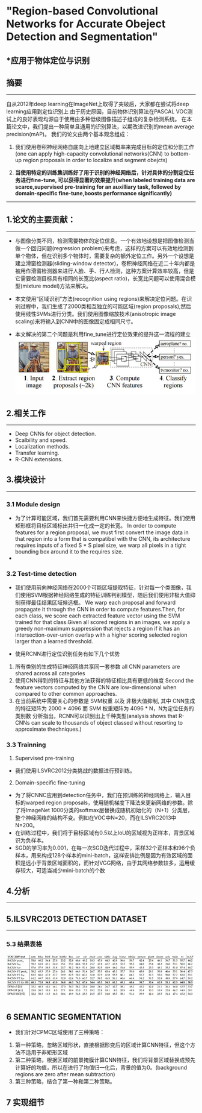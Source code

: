 # "Region-based Convolutional Networks for Accurate Obeject Detection and Segmentation"

## *应用于物体定位与识别

## 摘要
---
自从2012年deep learning在ImageNet上取得了突破后，大家都在尝试将deep learning应用到定位识别上
由于历史原因，目前物体识别算法在PASCAL VOC测试上的良好表现均源自于使用由多种低级图像描述子组成的复杂检测系统。
在本篇论文中，我们提出一种简单且通用的识别算法，以期改进识别的mean average precision(mAP)。
我们的论文由两个基本观念组成：

1. 我们使用卷积神经网络自底向上地建立区域概率来完成目标的定位和分割工作
(one can apply high-capacity convolutional networks(CNN) to bottom-up region proposals in order to localize and segment obejcts)

2. **当使用特定的训练集训练好了用于识别的神经网络后，针对具体的分割定位任务进行fine-tune, 可以获得显著的效果提升(when labeled training data are scarce,supervised pre-training for an auxilliary task, followed by domain-specific fine-tune,boosts performance significantly)**
---

## 1.论文的主要贡献：
---
- 与图像分类不同，检测需要物体的定位信息。一个有效地设想是把图像检测当做一个回归问题(regression problem)来考虑，这样的方案可以有效地检测到单个物体，但在识别多个物体时，需要复杂的额外定位工作。另外一个设想是建立滑窗检测器(sliding-window detector)，卷积神经网络在近二十年内都是被用作滑窗检测器来进行人脸、手、行人检测，这种方案计算效率较高，但是它需要检测目标具有相同的长宽比(aspect ratio)，长宽比问题可以使用混合模型(mixture model)方法来解决。

- 本文使用“区域识别”方法(recognition using regions)来解决定位问题。在识别过程中，我们生成了2000类相互独立的可能区域(region proposals),然后使用线性SVMs进行分类。我们使用图像缩放技术(anisotropic image scaling)来将输入到CNN中的图像固定成相同尺寸。

- 本文解决的第二个问题是利用fine_tune进行定位效果的提升这一流程的建立
![rcnn_algorithm](../images/rcnn.jpg)

## 2.相关工作
---
- Deep CNNs for object detection.
- Scalbility and speed.
- Localization methods.
- Transfer learning.
- R-CNN extensions.

## 3.模块设计

---
### 3.1 Module design

- 为了计算可能区域，我们首先需要利用CNN来快捷方便地生成特征。我们使用矩形框将目标区域标出并归一化成一定的长宽。
In order to compute features for a region proposal, we must first convert the image data in that region into a form that is compatibel with the CNN,
its architecture requires inputs of a fixed S * S pixel size, we warp all pixels in a tight bounding box around it to the requires size.
- 


### 3.2 Test-time detection

- 我们使用前向神经网络在2000个可能区域提取特征，针对每一个类图像，我们使用SVM根据神经网络生成的特征训练判别模型，随后我们使用非极大值抑制获得最佳结果区域候选框。
We warp each proposal and forward propagate it through the CNN in order to compute features.Then, for each class, we score each extracted feature vector using the SVM trained for that class.Given all scored regions in an images, we apply a greedy non-maximum suppression that rejects a region if it has an intersection-over-union overlap with a higher scoring selected region larger than a learned threshold.

- 使用RCNN进行定位识别任务有如下几个优势 

1. 所有类别的生成特征神经网络共享同一套参数 all CNN parameters are shared across all categories
2. 使用CNN得到的特征与其他方法获得的特征相比具有更低的维度 Second the feature vectors computed by the CNN are low-dimensional when compared to other common approaches.
3. 在当前系统中需要关心的参数是 SVM权重 以及 非极大值抑制, 其中 CNN生成的特征矩阵为 2000 * 4096 而 SVM 权重矩阵为 4096 * N，N为定位任务的类别数
  分析指出，RCNN可以识别出上千种类型(analysis shows that R-CNNs can scale to thousands of object classed without resorting to approximate thechniques.)


### 3.3 Trainning 
1. Supervised pre-training
- 我们使用ILSVRC2012分类挑战的数据进行预训练。

2. Domain-specific fine-tuning 
- 为了将CNNC应用到detection任务中，我们在预训练的神经网络上，输入目标的warped region proposals，使用随机梯度下降法来更新网络的参数。除了将ImageNet 1000分类的softmax层替换成随机初始化的（N+1）分类层，整个神经网络的结构不变。例如在VOC中N=20，而在ILSVRC2013中N=200。
- 在训练过程中，我们将于目标区域有0.5以上IoU的区域视为正样本，背景区域识为负样本。
- SGD的学习率为0.001，在每一次SGD迭代过程中，采样32个正样本和96个负样本，用来构成128个样本的mini-batch，这样安排比例是因为有效区域的面积是远小于背景区域面积的，而针对VGG网络，由于其网络参数较多，运用缓存较大，可适当减少mini-batch的个数

## 4.分析
---

## 5.ILSVRC2013 DETECTION DATASET
---

### 5.3 结果表格
![rcnn_algorithm](../images/table.jpg)

## 6 SEMANTIC SEGMENTATION
- 我们针对CPMC区域使用了三种策略：
1. 第一种策略，忽略区域形状，直接根据形变后的区域计算CNN特征，但这个方法不适用于非矩形区域
2. 第二种策略，根据区域的前景掩膜计算CNN特征，我们将背景区域替换成预先计算好的均值，所以在进行了均值归一化后，背景的值为0。(background regions are zero after mean subtraction)
3. 第三种策略，结合了第一种和第二种策略。

## 7 实现细节
